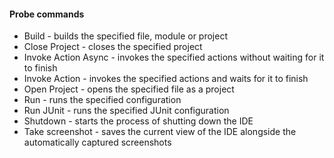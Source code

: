 #### Probe commands

- Build - builds the specified file, module or project
- Close Project - closes the specified project
- Invoke Action Async - invokes the specified actions without waiting for it to finish
- Invoke Action - invokes the specified actions and waits for it to finish
- Open Project - opens the specified file as a project
- Run - runs the specified configuration
- Run JUnit - runs the specified JUnit configuration
- Shutdown - starts the process of shutting down the IDE
- Take screenshot - saves the current view of the IDE alongside the automatically captured screenshots 